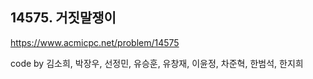 ## 14575. 거짓말쟁이
https://www.acmicpc.net/problem/14575

code by
김소희, 박장우, 선정민, 유승훈, 유창재, 이윤정, 차준혁, 한범석, 한지희

